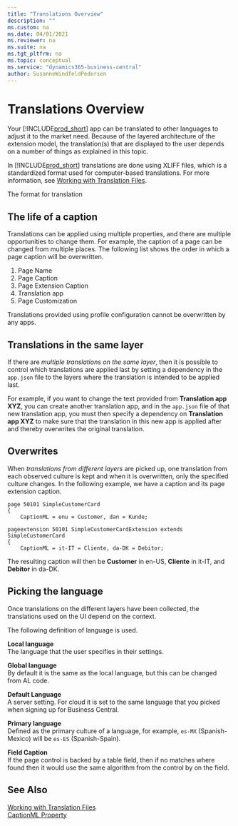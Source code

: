 ```yaml
---
title: "Translations Overview"
description: ""
ms.custom: na
ms.date: 04/01/2021
ms.reviewer: na
ms.suite: na
ms.tgt_pltfrm: na
ms.topic: conceptual
ms.service: "dynamics365-business-central"
author: SusanneWindfeldPedersen
---
```


# Translations Overview

Your [!INCLUDE[prod_short](../includes/prod_short.md)] app can be translated to other languages to adjust it to the market need. Because of the layered architecture of the extension model, the translation(s) that are displayed to the user depends on a number of things as explained in this topic.

In [!INCLUDE[prod_short](../includes/prod_short.md)] translations are done using XLIFF files, which is a standardized format used for computer-based translations. For more information, see [Working with Translation Files](devenv-work-with-translation-files.md).

The format for translation

## The life of a caption 

Translations can be applied using multiple properties, and there are multiple opportunities to change them. For example, the caption of a page can be changed from multiple places. The following list shows the order in which a page caption will be overwritten. 

1. Page Name 
2. Page Caption 
3. Page Extension Caption 
4. Translation app 
5. Page Customization 

Translations provided using profile configuration cannot be overwritten by any apps. 

## Translations in the same layer

If there are *multiple translations on the same layer*, then it is possible to control which translations are applied last by setting a dependency in the `app.json` file to the layers where the translation is intended to be applied last.

For example, if you want to change the text provided from  **Translation app XYZ**, you can create another translation app, and in the `app.json` file of that new translation app, you must then specify a dependency on **Translation app XYZ** to make sure that the translation in this new app is applied after and thereby overwrites the original translation.

## Overwrites

When *translations from different layers* are picked up, one translation from each observed culture is kept and when it is overwritten, only the specified culture changes. In the following example, we have a caption and its page extension caption.

```al
page 50101 SimpleCustomerCard
{
    CaptionML = enu = Customer, dan = Kunde;

```

```al
pageextension 50101 SimpleCustomerCardExtension extends SimpleCustomerCard
{
    CaptionML = it-IT = Cliente, da-DK = Debitor;

```

The resulting caption will then be **Customer** in en-US, **Cliente** in it-IT, and **Debitor** in da-DK. 

## Picking the language

Once translations on the different layers have been collected, the translations used on the UI depend on the context.

The following definition of language is used.

**Local language**  
The language that the user specifies in their settings.

**Global language**  
By default it is the same as the local language, but this can be changed from AL code. 

**Default Language**  
A server setting. For cloud it is set to the same language that you picked when signing up for Business Central.

**Primary language**  
Defined as the primary culture of a language, for example, `es-MX` (Spanish-Mexico) will be `es-ES` (Spanish-Spain).

**Field Caption**  
If the page control is backed by a table field, then if no matches where found then it would use the same algorithm from the control by on the field.


## See Also

[Working with Translation Files](devenv-work-with-translation-files.md)  
[CaptionML Property](properties/devenv-captionml-property.md)  

